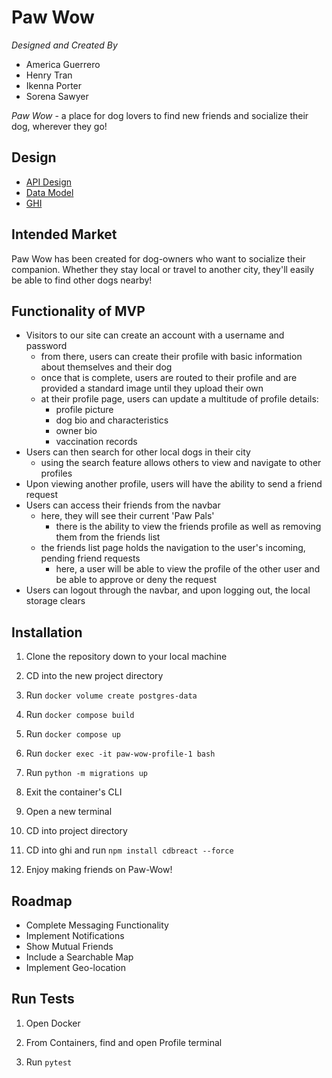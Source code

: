 # Paw Wow

*Designed and Created By*
- America Guerrero
- Henry Tran
- Ikenna Porter
- Sorena Sawyer

*Paw Wow* - a place for dog lovers to find new friends and socialize their dog, wherever they go!


## Design

- [API Design](https://gitlab.com/amegue97/paw-wow/-/blob/main/doc/APIDesign.md)
- [Data Model](https://gitlab.com/amegue97/paw-wow/-/blob/main/doc/DataModel.md)
- [GHI](https://gitlab.com/amegue97/paw-wow/-/blob/main/doc/GHI.md)


## Intended Market

Paw Wow has been created for dog-owners who want to socialize their companion. Whether they stay local or travel to another city, they'll easily be able to find other dogs nearby! 


## Functionality of MVP

- Visitors to our site can create an account with a username and password
    - from there, users can create their profile with basic information about themselves and their dog
    - once that is complete, users are routed to their profile and are provided a standard image until they upload their own
    - at their profile page, users can update a multitude of profile details:  
        - profile picture
        - dog bio and characteristics
        - owner bio
        - vaccination records
- Users can then search for other local dogs in their city
    - using the search feature allows others to view and navigate to other profiles
- Upon viewing another profile, users will have the ability to send a friend request
- Users can access their friends from the navbar
    - here, they will see their current 'Paw Pals'
        - there is the ability to view the friends profile as well as removing them from the friends list 
    - the friends list page holds the navigation to the user's incoming, pending friend requests 
        - here, a user will be able to view the profile of the other user and be able to approve or deny the request
- Users can logout through the navbar, and upon logging out, the local storage clears


## Installation

1. Clone the repository down to your local machine

2. CD into the new project directory

3. Run ```docker volume create postgres-data```

4. Run ```docker compose build```

5. Run ```docker compose up```

6. Run ```docker exec -it paw-wow-profile-1 bash```

7. Run ```python -m migrations up```

8. Exit the container's CLI

9. Open a new terminal

10. CD into project directory

11. CD into ghi and run ```npm install cdbreact --force```

12. Enjoy making friends on Paw-Wow!


## Roadmap

- Complete Messaging Functionality
- Implement Notifications
- Show Mutual Friends
- Include a Searchable Map
- Implement Geo-location


## Run Tests

1. Open Docker

2. From Containers, find and open Profile terminal

3. Run ```pytest``` 